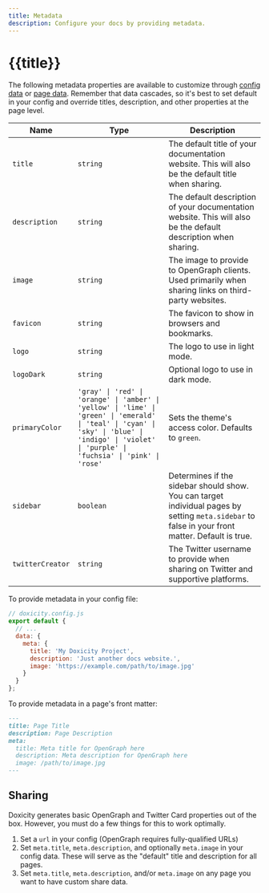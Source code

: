 ```yaml
---
title: Metadata
description: Configure your docs by providing metadata.
---
```


# {{title}}

The following metadata properties are available to customize through [config data](/config/data.html#config-data) or [page data](/config/data.html#page-data). Remember that data cascades, so it's best to set default in your config and override titles, description, and other properties at the page level.

| Name             | Type      | Description                                                                                                                                      |
|------------------|-----------|------------------------------------------------------------------------------------------------------------------------------------------------- | 
| `title`          | `string`  | The default title of your documentation website. This will also be the default title when sharing.                                               |
| `description`    | `string`  | The default description of your documentation website. This will also be the default description when sharing.                                   |
| `image`          | `string`  | The image to provide to OpenGraph clients. Used primarily when sharing links on third-party websites.                                            |
| `favicon`        | `string`  | The favicon to show in browsers and bookmarks.                                                                                                   |
| `logo`           | `string`  | The logo to use in light mode.                                                                                                                   |
| `logoDark`       | `string`  | Optional logo to use in dark mode.                                                                                                               |
| `primaryColor`   | `'gray' \| 'red' \| 'orange' \| 'amber' \| 'yellow' \| 'lime' \| 'green' \| 'emerald' \| 'teal' \| 'cyan' \| 'sky' \| 'blue' \| 'indigo' \| 'violet' \| 'purple' \| 'fuchsia' \| 'pink' \| 'rose'` | Sets the theme's access color. Defaults to `green`. |
| `sidebar`        | `boolean` | Determines if the sidebar should show. You can target individual pages by setting `meta.sidebar` to false in your front matter. Default is true. |
| `twitterCreator` | `string`  | The Twitter username to provide when sharing on Twitter and supportive platforms.                                                                |

To provide metadata in your config file:

```js
// doxicity.config.js
export default {
  // ...
  data: {
    meta: {
      title: 'My Doxicity Project',
      description: 'Just another docs website.',
      image: 'https://example.com/path/to/image.jpg'
    }
  }
};
```

To provide metadata in a page's front matter:

```md
---
title: Page Title
description: Page Description
meta:
  title: Meta title for OpenGraph here
  description: Meta description for OpenGraph here
  image: /path/to/image.jpg
---
```

## Sharing

Doxicity generates basic OpenGraph and Twitter Card properties out of the box. However, you must do a few things for this to work optimally.

1. Set a `url` in your config (OpenGraph requires fully-qualified URLs)
2. Set `meta.title`, `meta.description`, and optionally `meta.image` in your config data. These will serve as the "default" title and description for all pages.
3. Set `meta.title`, `meta.description`, and/or `meta.image` on any page you want to have custom share data.
